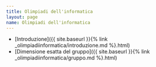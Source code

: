 ```yaml
---
title: Olimpiadi dell'informatica
layout: page
name: Olimpiadi dell'informatica
---
```


* [Introduzione]({{ site.baseurl }}{% link _olimpiadiinformatica/introduzione.md %}.html)
* [Dimensione esatta del gruppo]({{ site.baseurl }}{% link _olimpiadiinformatica/gruppo.md %}.html)
